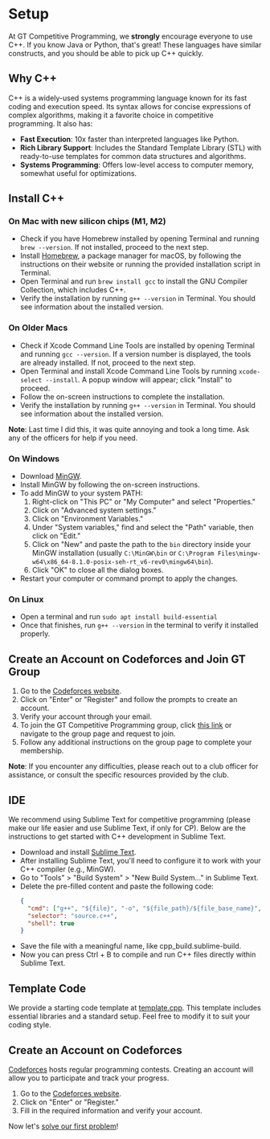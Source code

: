 # Setup

At GT Competitive Programming, we **strongly** encourage everyone to use C++. If you know Java or Python, that's great! These languages have similar constructs, and you should be able to pick up C++ quickly.

## Why C++

C++ is a widely-used systems programming language known for its fast coding and execution speed. Its syntax allows for concise expressions of complex algorithms, making it a favorite choice in competitive programming. It also has:

- **Fast Execution**: 10x faster than interpreted languages like Python.
- **Rich Library Support**: Includes the Standard Template Library (STL) with ready-to-use templates for common data structures and algorithms.
- **Systems Programming**: Offers low-level access to computer memory, somewhat useful for optimizations.

## Install C++

### On Mac with new silicon chips (M1, M2)
- Check if you have Homebrew installed by opening Terminal and running `brew --version`. If not installed, proceed to the next step.
- Install [Homebrew](https://brew.sh/), a package manager for macOS, by following the instructions on their website or running the provided installation script in Terminal.
- Open Terminal and run `brew install gcc` to install the GNU Compiler Collection, which includes C++.
- Verify the installation by running `g++ --version` in Terminal. You should see information about the installed version.

### On Older Macs
- Check if Xcode Command Line Tools are installed by opening Terminal and running `gcc --version`. If a version number is displayed, the tools are already installed. If not, proceed to the next step.
- Open Terminal and install Xcode Command Line Tools by running `xcode-select --install`. A popup window will appear; click "Install" to proceed.
- Follow the on-screen instructions to complete the installation.
- Verify the installation by running `g++ --version` in Terminal. You should see information about the installed version.

**Note**: Last time I did this, it was quite annoying and took a long time. Ask any of the officers for help if you need.

### On Windows
- Download [MinGW](https://mingw-w64.org/).
- Install MinGW by following the on-screen instructions.
- To add MinGW to your system PATH:
  1. Right-click on "This PC" or "My Computer" and select "Properties."
  2. Click on "Advanced system settings."
  3. Click on "Environment Variables."
  4. Under "System variables," find and select the "Path" variable, then click on "Edit."
  5. Click on "New" and paste the path to the `bin` directory inside your MinGW installation (usually `C:\MinGW\bin` or `C:\Program Files\mingw-w64\x86_64-8.1.0-posix-seh-rt_v6-rev0\mingw64\bin`).
  6. Click "OK" to close all the dialog boxes.
- Restart your computer or command prompt to apply the changes.

### On Linux

- Open a terminal and run `sudo apt install build-essential`
- Once that finishes, run `g++ --version` in the terminal to verify it installed properly.

## Create an Account on Codeforces and Join GT Group

1. Go to the [Codeforces website](https://codeforces.com/).
2. Click on "Enter" or "Register" and follow the prompts to create an account.
3. Verify your account through your email.
4. To join the GT Competitive Programming group, click [this link](YOUR_LINK_HERE) or navigate to the group page and request to join.
5. Follow any additional instructions on the group page to complete your membership.

**Note**: If you encounter any difficulties, please reach out to a club officer for assistance, or consult the specific resources provided by the club.

## IDE

We recommend using Sublime Text for competitive programming (please make our life easier and use Sublime Text, if only for CP). Below are the instructions to get started with C++ development in Sublime Text.

- Download and install [Sublime Text](https://www.sublimetext.com/3).
- After installing Sublime Text, you'll need to configure it to work with your C++ compiler (e.g., MinGW).
- Go to "Tools" > "Build System" > "New Build System..." in Sublime Text.
- Delete the pre-filled content and paste the following code:
  ```json
  {
    "cmd": ["g++", "${file}", "-o", "${file_path}/${file_base_name}", "&&", "${file_path}/${file_base_name}.exe"],
    "selector": "source.c++",
    "shell": true
  }
  ```
- Save the file with a meaningful name, like cpp_build.sublime-build.
- Now you can press Ctrl + B to compile and run C++ files directly within Sublime Text.

## Template Code

We provide a starting code template at [template.cpp](./template.cpp). This template includes essential libraries and a standard setup. Feel free to modify it to suit your coding style.

## Create an Account on Codeforces

[Codeforces](https://codeforces.com/) hosts regular programming contests. Creating an account will allow you to participate and track your progress.

1. Go to the [Codeforces website](https://codeforces.com/).
2. Click on "Enter" or "Register."
3. Fill in the required information and verify your account.

Now let's [solve our first problem](./2_solve_your_first_problem.md)!

